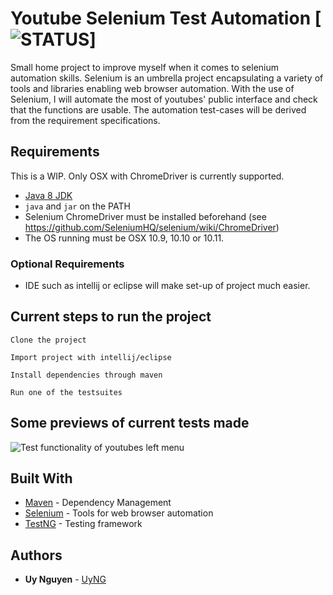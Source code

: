 Youtube Selenium Test Automation [![STATUS](https://img.shields.io/badge/Project-Work%20In%20Progress-red.svg)]
========
Small home project to improve myself when it comes to selenium automation skills.
Selenium is an umbrella project encapsulating a variety of tools and
libraries enabling web browser automation. With the use of Selenium, I will automate the most of youtubes' public interface and check that the functions are usable. The automation test-cases will be derived from the requirement specifications.

## Requirements
This is a WIP. Only OSX with ChromeDriver is currently supported.
* [Java 8 JDK](http://www.oracle.com/technetwork/java/javase/downloads/index.html)
* `java` and `jar` on the PATH
* Selenium ChromeDriver must be installed beforehand (see https://github.com/SeleniumHQ/selenium/wiki/ChromeDriver)
* The OS running must be OSX 10.9, 10.10 or 10.11.


### Optional Requirements
* IDE such as intellij or eclipse will make set-up of project much easier.

## Current steps to run the project
```
Clone the project
```
```
Import project with intellij/eclipse
```
```
Install dependencies through maven
```
```
Run one of the testsuites
```

## Some previews of current tests made
![Test functionality of youtubes left menu](https://gyazo.com/54eaceace49d294ff102ae0251baec9c.gif)

## Built With

* [Maven](https://maven.apache.org/) - Dependency Management
* [Selenium](https://github.com/SeleniumHQ/selenium) - Tools for web browser automation
* [TestNG](https://github.com/SeleniumHQ/selenium) - Testing framework 

## Authors
* **Uy Nguyen** - [UyNG](https://github.com/UyNG)

